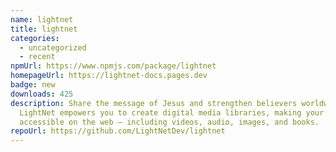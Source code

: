 ```yaml
---
name: lightnet
title: lightnet
categories:
  - uncategorized
  - recent
npmUrl: https://www.npmjs.com/package/lightnet
homepageUrl: https://lightnet-docs.pages.dev
badge: new
downloads: 425
description: Share the message of Jesus and strengthen believers worldwide.
  LightNet empowers you to create digital media libraries, making your content
  accessible on the web — including videos, audio, images, and books.
repoUrl: https://github.com/LightNetDev/lightnet
---
```

